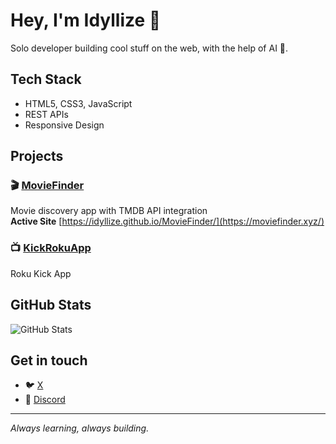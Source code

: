 # Hey, I'm **Idyllize** 👋

Solo developer building cool stuff on the web, with the help of AI 👀.

## Tech Stack
- HTML5, CSS3, JavaScript
- REST APIs
- Responsive Design

## Projects

### 🎬 [MovieFinder](https://github.com/idyllize/MovieFinder)
Movie discovery app with TMDB API integration  
**Active Site** [https://idyllize.github.io/MovieFinder/](https://moviefinder.xyz/)

### 📺 [KickRokuApp](https://github.com/idyllize/KickRokuApp)
Roku Kick App

## GitHub Stats
![GitHub Stats](https://github-readme-stats.vercel.app/api?username=idyllize&show_icons=true&theme=dark)

## Get in touch
- 🐦 [X](https://twitter.com/selfatonements)
- 💼 [Discord](https://discord.com/users/507693986081931274)

---
*Always learning, always building.*


